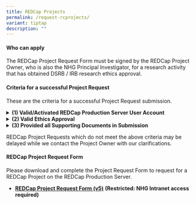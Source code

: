 ```yaml
---
title: REDCap Projects
permalink: /request-rcprojects/
variant: tiptap
description: ""
---
```

<h4><strong>Who can apply</strong></h4>
<p>The REDCap Project Request Form must be signed by the REDCap Project Owner,
who is also the NHG Principal Investigator, for a research activity that
has obtained DSRB / IRB research ethics approval.</p>
<h4><strong>Criteria for a successful Project Request</strong></h4>
<p>These are the criteria for a successful Project Request submission.</p>
<div data-type="detailGroup" class="isomer-accordion isomer-accordion-white">
<details class="isomer-details">
<summary><strong>(1) Valid/Activated REDCap Production Server User Account</strong>
</summary>
<div data-type="detailsContent" class="isomer-details-content">
<p>
<br>The REDCap Project Owner (ie: Study PI) is <strong>able to login</strong> to
their activated* REDCap <u>Production</u> Server User Account.</p>
<p></p>
<p><strong>*</strong>  <sup><sub>Submitting a REDCap User Account Request </sub></sup><strong><sup><sub>DOES NOT</sub></sup></strong><sup><sub> imply that the NHG REDCap Account(s) has been activated. User Accounts are valid for use </sub></sup><strong><sup><sub>ONLY AFTER</sub></sup></strong><sup><sub> the user has followed the instructions to login and activate the User Account.</sub></sup>
</p>
<p></p>
</div>
</details>
<details class="isomer-details">
<summary><strong>(2) Valid Ethics Approval</strong>
</summary>
<div data-type="detailsContent" class="isomer-details-content">
<p>
<br>The Research activity has <strong>valid research ethics approval *</strong>,
or is able to show documentary evidence that it does not require DSRB Ethics
approval under specific DSRB policies.
<br><strong>*</strong>  <sub>includes NHG Standing Database (SDB) Registration for potential future research. Relevant Approval Letters must be submitted together with the REDCap Project Request Form.</sub>
<br>
</p>
</div>
</details>
<details class="isomer-details">
<summary><strong>(3) Provided all Supporting Documents in Submission</strong>
</summary>
<div data-type="detailsContent" class="isomer-details-content">
<p>
<br>All of the following Supporting Documents have been put into a single
ZIP file for submission.
<br>
<br>(a) REDCap Project Request Form (as a PDF)
<br>(b) Latest Ethics Approval Letter (as a PDF)
<br>(c) REDCap Project XML file (Metadata only) (if applicable)
<br>
</p>
<p></p>
</div>
</details>
</div>
<p></p>
<p>REDCap Project Requests which do not meet the above criteria may be delayed
while we contact the Project Owner with our clarifications.</p>
<h4><strong>REDCap Project Request Form</strong></h4>
<p>Please download and complete the Project Request Form to request for a
REDCap Project on the REDCap Production Server.</p>
<ul data-tight="true" class="tight">
<li>
<p><strong><a href="https://mynhg.nhg.com.sg/div/GRDO/Shared%20Library/NHG%20REDCap/REDCap%20Request%20Forms/1305-001%20NHG%20REDCap%20Project%20Request%20Form%20v5.docx?d=w4cdc1e953981433198dd934f0020fa66" rel="noopener noreferrer nofollow" target="_blank">REDCap Project Request Form (v5)</a></strong>  <strong>(Restricted: NHG Intranet access required)</strong>
</p>
</li>
</ul>
<p></p>